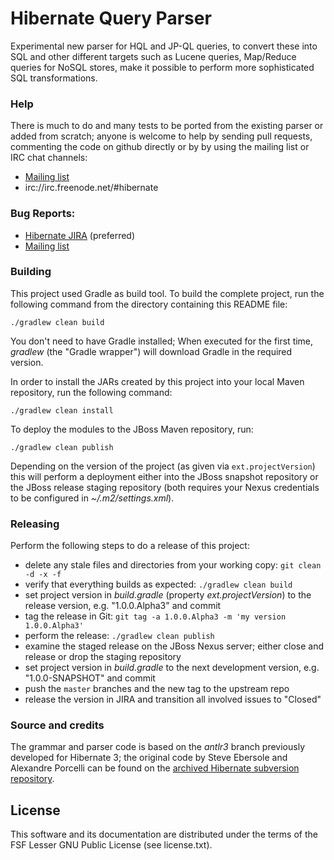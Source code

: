 # Hibernate Query Parser

Experimental new parser for HQL and JP-QL queries, to convert these into SQL and other different targets such as Lucene queries,
Map/Reduce queries for NoSQL stores, make it possible to perform more sophisticated SQL transformations.

### Help

There is much to do and many tests to be ported from the existing parser or added from scratch; anyone is welcome to help
by sending pull requests, commenting the code on github directly or by by using the mailing list or IRC chat channels:

* [Mailing list](http://hibernate.org/community/mailinglists)
* irc://irc.freenode.net/#hibernate

### Bug Reports:

* [Hibernate JIRA](https://hibernate.onjira.com) (preferred)
* [Mailing list](http://hibernate.org/community/mailinglists)

### Building

This project used Gradle as build tool. To build the complete project, run the following command from the directory containing
this README file:

    ./gradlew clean build

You don't need to have Gradle installed; When executed for the first time, _gradlew_ (the "Gradle wrapper") will download Gradle
in the required version.

In order to install the JARs created by this project into your local Maven repository, run the following command:

    ./gradlew clean install

To deploy the modules to the JBoss Maven repository, run:

    ./gradlew clean publish

Depending on the version of the project (as given via `ext.projectVersion`) this will perform a deployment either into the JBoss
snapshot repository or the JBoss release staging repository (both requires your Nexus credentials to be configured in
_~/.m2/settings.xml_).

### Releasing

Perform the following steps to do a release of this project:

* delete any stale files and directories from your working copy: `git clean -d -x -f`
* verify that everything builds as expected: `./gradlew clean build`
* set project version in _build.gradle_ (property _ext.projectVersion_) to the release version, e.g. "1.0.0.Alpha3" and commit
* tag the release in Git: `git tag -a 1.0.0.Alpha3 -m 'my version 1.0.0.Alpha3'`
* perform the release: `./gradlew clean publish`
* examine the staged release on the JBoss Nexus server; either close and release or drop the staging repository
* set project version in _build.gradle_ to the next development version, e.g. "1.0.0-SNAPSHOT" and commit
* push the `master` branches and the new tag to the upstream repo
* release the version in JIRA and transition all involved issues to "Closed"

### Source and credits

The grammar and parser code is based on the _antlr3_ branch previously developed for Hibernate 3; the original code by
Steve Ebersole and Alexandre Porcelli can be found on the
[archived Hibernate subversion repository](http://anonsvn.jboss.org/repos/hibernate/core/branches/antlr3).

## License

This software and its documentation are distributed under the terms of the FSF Lesser GNU Public License (see license.txt).
